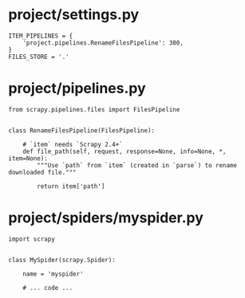 # project/settings.py

```
ITEM_PIPELINES = {
    'project.pipelines.RenameFilesPipeline': 300,
}
FILES_STORE = '.'
```

# project/pipelines.py

```
from scrapy.pipelines.files import FilesPipeline


class RenameFilesPipeline(FilesPipeline):

    # `item` needs `Scrapy 2.4+`
    def file_path(self, request, response=None, info=None, *, item=None):
        """Use `path` from `item` (created in `parse`) to rename downloaded file."""

        return item['path']
```

# project/spiders/myspider.py

```
import scrapy


class MySpider(scrapy.Spider):

    name = 'myspider'

    # ... code ...
```
